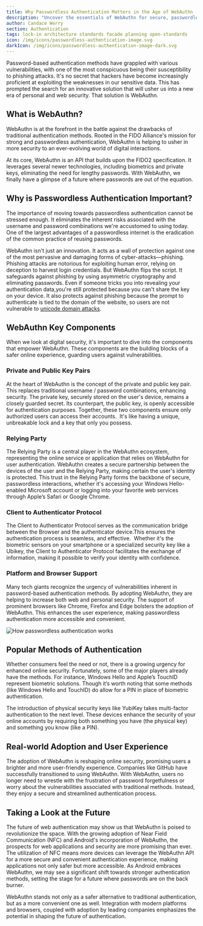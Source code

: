 ```yaml
---
title: Why Passwordless Authentication Matters in the Age of WebAuthn
description: "Uncover the essentials of WebAuthn for secure, passwordless online authentication and its protection against phishing."
author: Candace Werry
section: Authentication
tags: lock-in architecture standards facade planning open-standards
icon: /img/icons/passwordless-authentication-image.svg
darkIcon: /img/icons/passwordless-authentication-image-dark.svg
---
```

Password-based authentication methods have grappled with various vulnerabilities, with one of the most conspicuous being their susceptibility to phishing attacks. It's no secret that hackers have become increasingly proficient at exploiting the weaknesses in our sensitive data. This has prompted the search for an innovative solution that will usher us into a new era of personal and web security. That solution is WebAuthn.

## What is WebAuthn?

WebAuthn is at the forefront in the battle against the drawbacks of traditional authentication methods. Rooted in the FIDO Alliance's mission for strong and passwordless authentication, WebAuthn is helping to usher in more security to an ever-evolving world of digital interactions.

At its core, WebAuthn is an API that builds upon the FIDO2 specification. It leverages several newer technologies, including biometrics and private keys, eliminating the need for lengthy passwords. With WebAuthn, we finally have a glimpse of a future where passwords are out of the equation.
 
## Why is Passwordless Authentication Important?

The importance of moving towards passwordless authentication cannot be stressed enough. It eliminates the inherent risks associated with the username and password combinations we're accustomed to using today. One of the largest advantages of a passwordless internet is the eradication of the common practice of reusing passwords.

WebAuthn isn't just an innovation. It acts as a wall of protection against one of the most pervasive and damaging forms of cyber-attacks—phishing. Phishing attacks are notorious for exploiting human error, relying on deception to harvest login credentials. But WebAuthn flips the script. It safeguards against phishing by using asymmetric cryptography and eliminating passwords. Even if someone tricks you into revealing your authentication data,you're still protected because you can't share the key on your device. It also protects against phishing because the prompt to authenticate is tied to the domain of the website, so users are not vulnerable to [unicode domain attacks](https://www.thesslstore.com/blog/unicode-domain-phishing/).

## WebAuthn Key Components

When we look at digital security, it's important to dive into the components that empower WebAuthn. These components are the building blocks of a safer online experience, guarding users against vulnerabilities.

### Private and Public Key Pairs
At the heart of WebAuthn is the concept of the private and public key pair. This replaces traditional username / password combinations, enhancing security. The private key, securely stored on the user's device, remains a closely guarded secret. Its counterpart, the public key, is openly accessible for authentication purposes. Together, these two components ensure only authorized users can access their accounts.  It's like having a unique, unbreakable lock and a key that only you possess.

### Relying Party

The Relying Party is a central player in the WebAuthn ecosystem, representing the online service or application that relies on WebAuthn for user authentication. WebAuthn creates a secure partnership between the devices of the user and the Relying Party, making certain the user's identity is protected. This trust in the Relying Party forms the backbone of secure, passwordless interactions, whether it's accessing your Windows Hello-enabled Microsoft account or logging into your favorite web services through Apple’s Safari or Google Chrome.

### Client to Authenticator Protocol

The Client to Authenticator Protocol serves as the communication bridge between the Browser and the authenticator device.This ensures the authentication process is seamless, and effective.  Whether it's the biometric sensors on your smartphone or a specialized security key like a Ubikey, the Client to Authenticator Protocol facilitates the exchange of information, making it possible to verify your identity with confidence.

### Platform and Browser Support

Many tech giants recognize the urgency of vulnerabilities inherent in password-based authentication methods. By adopting WebAuthn, they are helping to increase both web and personal security. The support of prominent browsers like Chrome, Firefox and Edge bolsters the adoption of WebAuthn. This enhances the user experience, making passwordless authentication more accessible and convenient.

![How passwordless authentication works](/img/articles/passwordless-webauthn/passwordless-authentication-image.png)
## Popular Methods of Authentication

Whether consumers feel the need or not, there is a growing urgency for enhanced online security. Fortunately, some of the major players already have the methods. For instance, Windows Hello and Apple’s TouchID represent biometric solutions. Though it’s worth noting that some methods (like Windows Hello and TouchID) do allow for a PIN in place of biometric authentication.

The introduction of physical security keys like YubiKey takes multi-factor authentication to the next level. These devices enhance the security of your online accounts by requiring both something you have (the physical key) and something you know (like a PIN).

## Real-world Adoption and User Experience 

The adoption of WebAuthn is reshaping online security, promising users a brighter and more user-friendly experience. Companies like GitHub have successfully transitioned to using WebAuthn. With WebAuthn, users no longer need to wrestle with the frustration of password forgetfulness or worry about the vulnerabilities associated with traditional methods. Instead, they enjoy a secure and streamlined authentication process.

## Taking a Look at the Future

The future of web authentication may show us that WebAuthn is poised to revolutionize the space. With the growing adoption of Near Field Communication (NFC) and Android's incorporation of WebAuthn, the prospects for web applications and security are more promising than ever. The utilization of NFC means more devices can leverage the WebAuthn API for a more secure and convenient authentication experience, making applications not only safer but more accessible. As Android embraces WebAuthn, we may see a significant shift towards stronger authentication methods, setting the stage for a future where passwords are on the back burner. 

WebAuthn stands not only as a safer alternative to traditional authentication, but as a more convenient one as well. Integration with modern platforms and browsers, coupled with adoption by leading companies emphasizes the potential in shaping the future of authentication.
